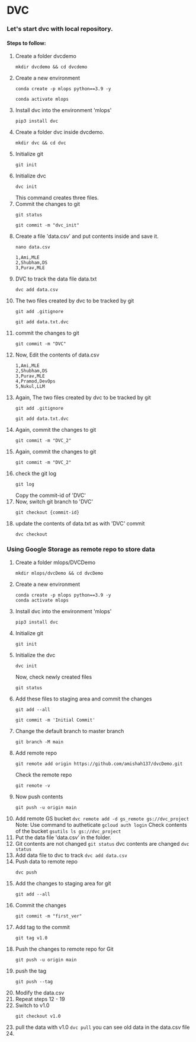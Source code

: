 # DVC
### Let's start dvc with local repository.
#### Steps to follow:
  1. Create a folder dvcdemo
     ```
     mkdir dvcdemo && cd dvcdemo
     ```
  2. Create a new environment
     ```
     conda create -p mlops python==3.9 -y
     ```
     ```
     conda activate mlops
     ```
  3. Install dvc into the environment 'mlops'
     ```
     pip3 install dvc
     ```
  4. Create a folder dvc inside dvcdemo.
     ```
     mkdir dvc && cd dvc
     ```
  5. Initialize git
     ```
     git init
     ```
  6. Initialize dvc
     ```
     dvc init
     ```
     This command creates three files.
  7. Commit the changes to git
     ```
     git status
     ```
     ```
     git commit -m "dvc_init"
     ```
  8. Create a file 'data.csv' and put contents inside and save it.
     ```
     nano data.csv
     ```
     ```
     1,Ami,MLE
     2,Shubham,DS
     3,Purav,MLE
     ```
  9. DVC to track the data file data.txt
     ```
     dvc add data.csv
     ```
  10. The two files created by dvc to be tracked by git
      ```
      git add .gitignore
      ```
      ```
      git add data.txt.dvc
      ```
  12. commit the changes to git
      ```
      git commit -m "DVC"
      ```
  13. Now, Edit the contents of data.csv
      ```
      1,Ami,MLE
      2,Shubham,DS
      3,Purav,MLE
      4,Pramod,DevOps
      5,Nukul,LLM
      ```
  14. Again, The two files created by dvc to be tracked by git
      ```
      git add .gitignore
      ```
      ```
      git add data.txt.dvc
      ```
  15. Again, commit the changes to git
      ```
      git commit -m "DVC_2"
      ```
  16. Again, commit the changes to git
      ```
      git commit -m "DVC_2"
      ```
  17. check the git log
      ```
      git log
      ```
      Copy the commit-id of 'DVC'
  18. Now, switch git branch to 'DVC'
      ```
      git checkout {commit-id}
      ```
  19. update the contents of data.txt as with 'DVC' commit
      ```
      dvc checkout
      ``` 

  


### Using Google Storage as remote repo to store data

  1. Create a folder mlops/DVCDemo
     ```
     mkdir mlops/dvcDemo && cd dvcDemo
     ```
  2. Create a new environment
     ```
     conda create -p mlops python==3.9 -y
     conda activate mlops
     ```
  3. Install dvc into the environment 'mlops'
     ```
     pip3 install dvc
     ```
  4. Initialize git
     ```
     git init
     ```
  5. Initialize the dvc
     ```
     dvc init
     ```
     Now, check newly created files
     ```
     git status
     ```
  6. Add these files to staging area and commit the changes
     ```
     git add --all
     ```
     ```
     git commit -m 'Initial Commit'
     ```
  7. Change the default branch to master branch
     ```
     git branch -M main
     ```
  8. Add remote repo
     ```
     git remote add origin https://github.com/amishah137/dvcDemo.git
     ```
     Check the remote repo
     ```
     git remote -v
     ```
  9. Now push contents
     ```
     git push -u origin main
     ```
  10. Add remote GS bucket
     ```
     dvc remote add -d gs_remote gs://dvc_project 
     ```
     Note: Use command to autheticate
     ```
     gcloud auth login
     ```
     Check contents of the bucket
     ```
     gsutils ls gs://dvc_project
     ```
  11. Put the data file 'data.csv' in the folder.
  12. Git contents are not changed
     ```
     git status
     ```
     dvc contents are changed
     ```
     dvc status
     ```
  13. Add data file to dvc to track
     ```
     dvc add data.csv
     ```
  14. Push data to remote repo
      ```
      dvc push
      ```
  15. Add the changes to staging area for git
      ```
      git add --all
      ```
  16. Commit the changes
      ```
      git commit -m "first_ver"
      ```
  17. Add tag to the commit
      ```
      git tag v1.0
      ```
  18. Push the changes to remote repo for Git
      ```
      git push -u origin main
      ```
  19. push the tag
      ```
      git push --tag
      ```
  20. Modify the data.csv
  21. Repeat steps 12 - 19
  22. Switch to v1.0
      ```
      git checkout v1.0
      ```
  23.  pull the data with v1.0
      ```
      dvc pull
      ```
      you can see old data in the data.csv file 
  24. 





